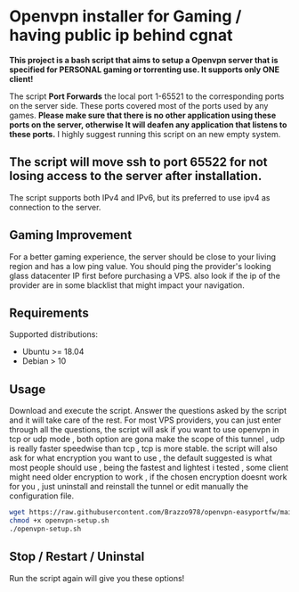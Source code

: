# Openvpn installer for Gaming / having public ip behind cgnat

**This project is a bash script that aims to setup a Openvpn server that is specified for PERSONAL gaming or torrenting use. It supports only ONE client!**


The script **Port Forwards** the local port 1-65521 to the corresponding ports on the server side. These ports covered most of the ports used by any games. **Please make sure that there is no other application using these ports on the server, otherwise It will deafen any application that listens to these ports.** I highly suggest running this script on an new empty system. 

## The script will move ssh to port 65522 for not losing access to the server after installation.

The script supports both IPv4 and IPv6, but its preferred to use ipv4 as connection to the server.

## Gaming Improvement

For a better gaming experience, the server should be close to your living region and has a low ping value. You should ping the provider's looking glass datacenter IP first before purchasing a VPS. also look if the ip of the provider are in some blacklist that might impact your navigation.

## Requirements

Supported distributions:

- Ubuntu >= 18.04
- Debian > 10

## Usage

Download and execute the script. Answer the questions asked by the script and it will take care of the rest. For most VPS providers, you can just enter through all the questions, the script will ask if you want to use openvpn in tcp or udp mode , both option are gona make the scope of this tunnel , udp is really faster speedwise than tcp , tcp is more stable.
the script will also ask for what encryption you want to use , the default suggested is what most people should use , being the fastest and lightest i tested , some client might need older encryption to work , if the chosen encryption doesnt work for you , just uninstall and reinstall the tunnel or edit manually the configuration file.

```bash
wget https://raw.githubusercontent.com/Brazzo978/openvpn-easyportfw/main/openvpn-setup.sh
chmod +x openvpn-setup.sh
./openvpn-setup.sh
```

## Stop / Restart / Uninstal

Run the script again will give you these options!

